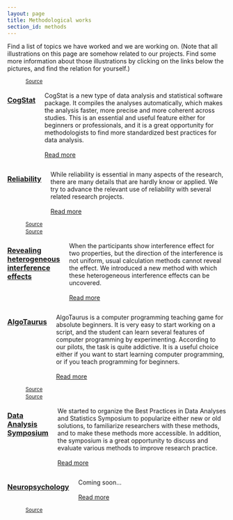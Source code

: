 ```yaml
---
layout: page
title: Methodological works
section_id: methods
---
```


Find a list of topics we have worked and we are working on. (Note that all illustrations on this page are somehow related to our projects. Find some more information about those illustrations by clicking on the links below the pictures, and find the relation for yourself.)


<div class='full'>
  <div class='row'>
    <div class='medium-6 columns'>
      <img class="fadeinleft" alt="" src="https://upload.wikimedia.org/wikipedia/commons/6/6e/Racknitz_-_The_Turk_3.jpg" />
      <br><small><a href="https://commons.wikimedia.org/wiki/File:Racknitz_-_The_Turk_3.jpg">Source</a></small>
    </div>
    <div class='medium-6 columns'>
        <h3><a href="cogstat.html">CogStat</a></h3>
        <p>CogStat is a new type of data analysis and statistical software package. It compiles the analyses automatically, which makes the analysis faster, more precise and more coherent across studies. This is an essential and useful feature either for beginners or professionals, and it is a great opportunity for methodologists to find more standardized best practices for data analysis.<br><br>
        <a href="cogstat.html">Read more</a></p>
    </div>
  </div>
  <div class='three spacing'></div>


  <div class='row'>
    <div class='medium-6 columns'>
        <h3><a href="reliability.html">Reliability</a></h3>
        <p>While reliability is essential in many aspects of the research, there are many details that are hardly know or applied. We try to advance the relevant use of reliability with several related research projects.<br><br>
        <a href="reliability.html">Read more</a></p>
    </div>
    <div class='medium-6 columns'>
      <img class="fadeinright" alt="" src="https://upload.wikimedia.org/wikipedia/commons/thumb/1/1c/Nineveh_Two_archers.jpg/517px-Nineveh_Two_archers.jpg" />
      <br><small><a href="https://commons.wikimedia.org/wiki/File:Nineveh_Two_archers.jpg">Source</a></small>
    </div>
  </div>
  <div class='three spacing'></div>


  <div class='row'>
    <div class='medium-6 columns'>
      <img class="fadeinleft" alt="" src="https://upload.wikimedia.org/wikipedia/commons/thumb/b/b4/Ma_Yuan_-_Water_Album_-_The_Yellow_River_Breaches_its_Course.jpg/640px-Ma_Yuan_-_Water_Album_-_The_Yellow_River_Breaches_its_Course.jpg" />
      <br><small><a href="https://commons.wikimedia.org/wiki/File:Ma_Yuan_-_Water_Album_-_The_Yellow_River_Breaches_its_Course.jpg">Source</a></small>
    </div>
    <div class='medium-6 columns'>
        <h3><a href="heterogeneous_interference.html">Revealing heterogeneous interference effects</a></h3>
        <p>When the participants show interference effect for two properties, but the direction of the interference is not uniform, usual calculation methods cannot reveal the effect. We introduced a new method with which these heterogeneous interference effects can be uncovered.<br><br>
        <a href="heterogeneous_interference.html">Read more</a></p>
    </div>
  </div>
  <div class='three spacing'></div>


  <div class='row'>
    <div class='medium-6 columns'>
        <h3><a href="algotaurus.html">AlgoTaurus</a></h3>
        <p>AlgoTaurus is a computer programming teaching game for absolute beginners. It is very easy to start working on a script, and the student can learn several features of computer programming by experimenting. According to our pilots, the task is quite addictive. It is a useful choice either if you want to start learning computer programming, or if you teach programming for beginners.<br><br>
        <a href="algotaurus.html">Read more</a></p>
    </div>
    <div class='medium-6 columns'>
      <img class="fadeinright" alt="" src="https://upload.wikimedia.org/wikipedia/commons/thumb/1/1d/Paphos_Haus_des_Dionysos_-_Mosaik_Theseus_7_Labyrinth.jpg/640px-Paphos_Haus_des_Dionysos_-_Mosaik_Theseus_7_Labyrinth.jpg" />
      <br><small><a href="https://commons.wikimedia.org/wiki/File:Paphos_Haus_des_Dionysos_-_Mosaik_Theseus_7_Labyrinth.jpg">Source</a></small>
    </div>
  </div>
  <div class='three spacing'></div>


  <div class='row'>
    <div class='medium-6 columns'>
      <img class="fadeinleft" alt="" src="https://upload.wikimedia.org/wikipedia/commons/7/75/Etruscan_Painting_1.jpg" />
      <br><small><a href="https://commons.wikimedia.org/wiki/File:Etruscan_Painting_1.jpg">Source</a></small>
    </div>
    <div class='medium-6 columns'>
        <h3 id="symposium"><a href="http://www.cogstat.org/best_practices_symposium/">Data Analysis Symposium</a></h3>
        <p>We started to organize the Best Practices in Data Analyses and Statistics Symposium to popularize either new or old solutions, to familiarize researchers with these methods, and to make these methods more accessible. In addition, the symposium is a great opportunity to discuss and evaluate various methods to improve research practice.<br><br>
        <a href="http://www.cogstat.org/best_practices_symposium/">Read more</a></p>
    </div>
  </div>
  <div class='three spacing'></div>

  <div class='row'>
    <div class='medium-6 columns'>
        <h3><a href="neuropsychology.html">Neuropsychology</a></h3>
        <p>Coming soon...<br><br>
        <a href="neuropsychology.html">Read more</a></p>
    </div>
    <div class='medium-6 columns'>
      <img class="fadeinright" alt="" src="https://upload.wikimedia.org/wikipedia/en/4/4b/Dr_John_Clarke_trepanning_a_skull_operation.jpg" />
      <br><small><a href="https://en.wikipedia.org/wiki/File:Dr_John_Clarke_trepanning_a_skull_operation.jpg">Source</a></small>
    </div>
  </div>
  <div class='three spacing'></div>


</div>
